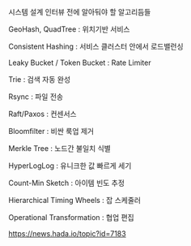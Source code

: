 
시스템 설계 인터뷰 전에 알아둬야 할 알고리듬들
	
GeoHash, QuadTree : 위치기반 서비스

Consistent Hashing : 서비스 클러스터 안에서 로드밸런싱

Leaky Bucket / Token Bucket : Rate Limiter

Trie : 검색 자동 완성

Rsync : 파일 전송

Raft/Paxos : 컨센서스

Bloomfilter : 비싼 룩업 제거

Merkle Tree : 노드간 불일치 식별

HyperLogLog : 유니크한 값 빠르게 세기

Count-Min Sketch : 아이템 빈도 추정

Hierarchical Timing Wheels : 잡 스케줄러

Operational Transformation : 협업 편집

https://news.hada.io/topic?id=7183


